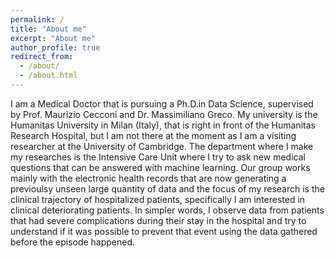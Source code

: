 ```yaml
---
permalink: /
title: "About me"
excerpt: "About me"
author_profile: true
redirect_from: 
  - /about/
  - /about.html
---
```






I am a Medical Doctor that is pursuing a Ph.D.in Data Science, supervised by Prof. Maurizio Cecconi and Dr. Massimiliano Greco. My university is the Humanitas University in Milan (Italy), that is right in front of the Humanitas Research Hospital, but I am not there at the moment as I am a visiting researcher at the University of Cambridge. The department where I make my researches is the Intensive Care Unit where I try to ask new medical questions that can be answered with machine learning. Our group works mainly with the electronic health records that are now generating a previoulsy unseen large quantity of data and the focus of my research is the clinical trajectory of hospitalized patients, specifically I am interested in clinical deteriorating patients. In simpler words, I observe data from patients that had severe complications during their stay in the hospital and try to understand if it was possible to prevent that event using the data gathered before the episode happened.